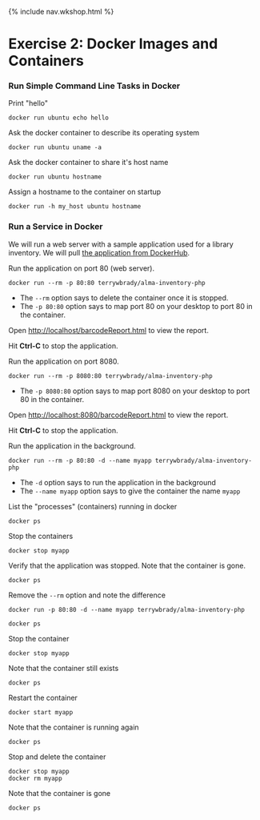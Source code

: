 {% include nav.wkshop.html %}
# Exercise 2:  Docker Images and Containers

### Run Simple Command Line Tasks in Docker

Print "hello"
```
docker run ubuntu echo hello
```

Ask the docker container to describe its operating system
```
docker run ubuntu uname -a
```

Ask the docker container to share it's host name
```
docker run ubuntu hostname
```

Assign a hostname to the container on startup
```
docker run -h my_host ubuntu hostname
```

### Run a Service in Docker

We will run a web server with a sample application used for a library inventory.  We will pull [the application from DockerHub](https://hub.docker.com/r/terrywbrady/alma-inventory-php).


Run the application on port 80 (web server).

```
docker run --rm -p 80:80 terrywbrady/alma-inventory-php
```

- The `--rm` option says to delete the container once it is stopped.  
- The `-p 80:80` option says to map port 80 on your desktop to port 80 in the container.  


Open [http://localhost/barcodeReport.html](http://localhost/barcodeReport.html) to view the report.

Hit __Ctrl-C__ to stop the application.

Run the application on port 8080.

```
docker run --rm -p 8080:80 terrywbrady/alma-inventory-php
```

- The `-p 8080:80` option says to map port 8080 on your desktop to port 80 in the container.  

Open [http://localhost:8080/barcodeReport.html](http://localhost:8080/barcodeReport.html) to view the report.

Hit __Ctrl-C__ to stop the application.

Run the application in the background.

```
docker run --rm -p 80:80 -d --name myapp terrywbrady/alma-inventory-php
```

- The `-d` option says to run the application in the background
- The `--name myapp` option says to give the container the name `myapp`

List the "processes" (containers) running in docker

```
docker ps
```

Stop the containers

```
docker stop myapp
```

Verify that the application was stopped.  Note that the container is gone.

```
docker ps
```

Remove the `--rm` option and note the difference
```
docker run -p 80:80 -d --name myapp terrywbrady/alma-inventory-php
```

```
docker ps
```

Stop the container

```
docker stop myapp
```

Note that the container still exists

```
docker ps
```

Restart the container

```
docker start myapp
```

Note that the container is running again

```
docker ps
```

Stop and delete the container

```
docker stop myapp
docker rm myapp
```

Note that the container is gone

```
docker ps
```
